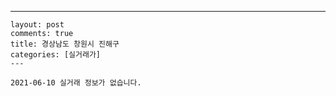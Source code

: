 ---
    layout: post
    comments: true
    title: 경상남도 창원시 진해구
    categories: [실거래가]
    ---

    2021-06-10 실거래 정보가 없습니다.

    